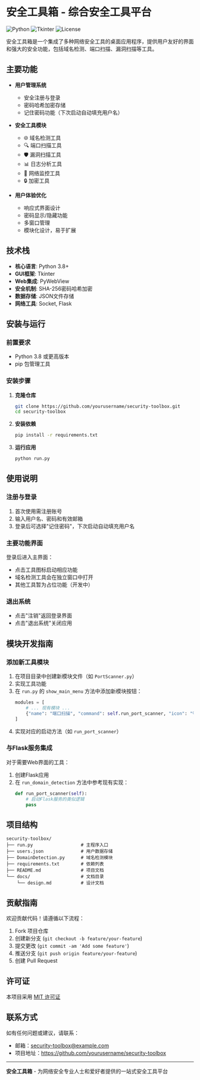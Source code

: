 # 安全工具箱 - 综合安全工具平台

![Python](https://img.shields.io/badge/Python-3.8%2B-blue)
![Tkinter](https://img.shields.io/badge/GUI-Tkinter-green)
![License](https://img.shields.io/badge/License-MIT-orange)

安全工具箱是一个集成了多种网络安全工具的桌面应用程序，提供用户友好的界面和强大的安全功能，包括域名检测、端口扫描、漏洞扫描等工具。

## 主要功能

- **用户管理系统**
  - 安全注册与登录
  - 密码哈希加密存储
  - 记住密码功能（下次启动自动填充用户名）

- **安全工具模块**
  - 🌐 域名检测工具
  - 🔍 端口扫描工具
  - 🛡️ 漏洞扫描工具
  - 📊 日志分析工具
  - 📶 网络监控工具
  - 🔒 加密工具

- **用户体验优化**
  - 响应式界面设计
  - 密码显示/隐藏功能
  - 多窗口管理
  - 模块化设计，易于扩展

## 技术栈

- **核心语言**: Python 3.8+
- **GUI框架**: Tkinter
- **Web集成**: PyWebView
- **安全机制**: SHA-256密码哈希加密
- **数据存储**: JSON文件存储
- **网络工具**: Socket, Flask

## 安装与运行

### 前置要求
- Python 3.8 或更高版本
- pip 包管理工具

### 安装步骤

1. **克隆仓库**
   ```bash
   git clone https://github.com/yourusername/security-toolbox.git
   cd security-toolbox
   ```

2. **安装依赖**
   ```bash
   pip install -r requirements.txt
   ```

3. **运行应用**
   ```bash
   python run.py
   ```

## 使用说明

### 注册与登录
1. 首次使用需注册账号
2. 输入用户名、密码和有效邮箱
3. 登录后可选择"记住密码"，下次启动自动填充用户名

### 主要功能界面
登录后进入主界面：
- 点击工具图标启动相应功能
- 域名检测工具会在独立窗口中打开
- 其他工具暂为占位功能（开发中）

### 退出系统
- 点击"注销"返回登录界面
- 点击"退出系统"关闭应用

## 模块开发指南

### 添加新工具模块
1. 在项目目录中创建新模块文件（如 `PortScanner.py`）
2. 实现工具功能
3. 在 `run.py` 的 `show_main_menu` 方法中添加新模块按钮：
   ```python
   modules = [
       # ... 现有模块 ...
       {"name": "端口扫描", "command": self.run_port_scanner, "icon": "🔍"},
   ]
   ```
4. 实现对应的启动方法（如 `run_port_scanner`）

### 与Flask服务集成
对于需要Web界面的工具：
1. 创建Flask应用
2. 在 `run_domain_detection` 方法中参考现有实现：
   ```python
   def run_port_scanner(self):
       # 启动Flask服务的类似逻辑
       pass
   ```

## 项目结构

```
security-toolbox/
├── run.py                  # 主程序入口
├── users.json              # 用户数据存储
├── DomainDetection.py      # 域名检测模块
├── requirements.txt        # 依赖列表
├── README.md               # 项目文档
└── docs/                   # 文档目录
    └── design.md           # 设计文档
```

## 贡献指南

欢迎贡献代码！请遵循以下流程：
1. Fork 项目仓库
2. 创建新分支 (`git checkout -b feature/your-feature`)
3. 提交更改 (`git commit -am 'Add some feature'`)
4. 推送分支 (`git push origin feature/your-feature`)
5. 创建 Pull Request

## 许可证

本项目采用 [MIT 许可证](LICENSE)

## 联系方式

如有任何问题或建议，请联系：
- 邮箱：security-toolbox@example.com
- 项目地址：https://github.com/yourusername/security-toolbox

---

**安全工具箱** - 为网络安全专业人士和爱好者提供的一站式安全工具平台
